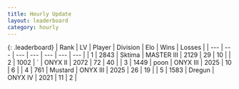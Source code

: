 ```yaml
---
title: Hourly Update
layout: leaderboard
category: hourly
---
```


{: .leaderboard}
| Rank | LV | Player | Division | Elo | Wins | Losses |
| --- | --- | --- | --- | --- | --- | --- |
| <span data-change="0">1</span> | 2843 | <span title="ID: 353063">Sktima</span> | MASTER III | <span data-change="0">2129</span> | <span data-change="0">29</span> | <span data-change="0">10</span> |
| <span data-change="1">2</span> | 1002 | <span title="ID: 224611">´</span> | ONYX II | <span data-change="37">2072</span> | <span data-change="6">72</span> | <span data-change="2">40</span> |
| <span data-change="-1">3</span> | 1449 | <span title="ID: 540690">poon</span> | ONYX III | <span data-change="-10">2025</span> | <span data-change="0">10</span> | <span data-change="1">6</span> |
| <span data-change="0">4</span> | 761 | <span title="ID: 611082">Mustard</span> | ONYX III | <span data-change="0">2025</span> | <span data-change="0">26</span> | <span data-change="0">19</span> |
| <span data-change="7">5</span> | 1583 | <span title="ID: 337810">Dregun</span> | ONYX IV | <span data-change="44">2021</span> | <span data-change="5">11</span> | <span data-change="2">2</span> |